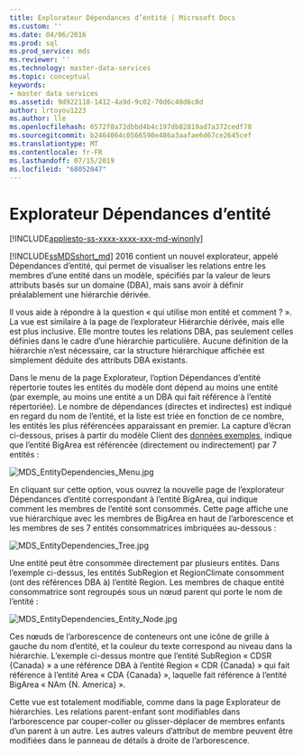 ```yaml
---
title: Explorateur Dépendances d’entité | Microsoft Docs
ms.custom: ''
ms.date: 04/06/2016
ms.prod: sql
ms.prod_service: mds
ms.reviewer: ''
ms.technology: master-data-services
ms.topic: conceptual
keywords:
- master data services
ms.assetid: 9d922118-1412-4a9d-9c02-70d6c48d6c0d
author: lrtoyou1223
ms.author: lle
ms.openlocfilehash: 6572f8a72dbbd4b4c197db82819ad7a372cedf78
ms.sourcegitcommit: b2464064c0566590e486a3aafae6d67ce2645cef
ms.translationtype: MT
ms.contentlocale: fr-FR
ms.lasthandoff: 07/15/2019
ms.locfileid: "68052047"
---
```

# <a name="entity-dependencies-explorer"></a>Explorateur Dépendances d’entité

[!INCLUDE[appliesto-ss-xxxx-xxxx-xxx-md-winonly](../includes/appliesto-ss-xxxx-xxxx-xxx-md-winonly.md)]

  
[!INCLUDE[ssMDSshort_md](../includes/ssmdsshort-md.md)] 2016 contient un nouvel explorateur, appelé Dépendances d’entité, qui permet de visualiser les relations entre les membres d’une entité dans un modèle, spécifiés par la valeur de leurs attributs basés sur un domaine (DBA), mais sans avoir à définir préalablement une hiérarchie dérivée.   
  
Il vous aide à répondre à la question « qui utilise mon entité et comment ? ». La vue est similaire à la page de l’explorateur Hiérarchie dérivée, mais elle est plus inclusive. Elle montre toutes les relations DBA, pas seulement celles définies dans le cadre d’une hiérarchie particulière. Aucune définition de la hiérarchie n’est nécessaire, car la structure hiérarchique affichée est simplement déduite des attributs DBA existants.  
  
Dans le menu de la page Explorateur, l’option Dépendances d’entité répertorie toutes les entités du modèle dont dépend au moins une entité (par exemple, au moins une entité a un DBA qui fait référence à l’entité répertoriée). Le nombre de dépendances (directes et indirectes) est indiqué en regard du nom de l’entité, et la liste est triée en fonction de ce nombre, les entités les plus référencées apparaissant en premier. La capture d’écran ci-dessous, prises à partir du modèle Client des [données exemples](https://msdn.microsoft.com/library/master-data-services-sample.aspx), indique que l’entité BigArea est référencée (directement ou indirectement) par 7 entités :  
  
![MDS_EntityDependencies_Menu.jpg](../master-data-services/media/mds-entitydependencies-menu-jpg.jpg)  
    
En cliquant sur cette option, vous ouvrez la nouvelle page de l’explorateur Dépendances d’entité correspondant à l’entité BigArea, qui indique comment les membres de l’entité sont consommés. Cette page affiche une vue hiérarchique avec les membres de BigArea en haut de l’arborescence et les membres de ses 7 entités consommatrices imbriquées au-dessous :  
  
![MDS_EntityDependencies_Tree.jpg](../master-data-services/media/mds-entitydependencies-tree-jpg.jpg)  
    
Une entité peut être consommée directement par plusieurs entités. Dans l’exemple ci-dessus, les entités SubRegion et RegionClimate consomment (ont des références DBA à) l’entité Region. Les membres de chaque entité consommatrice sont regroupés sous un nœud parent qui porte le nom de l’entité :   
  
![MDS_EntityDependencies_Entity_Node.jpg](../master-data-services/media/mds-entitydependencies-entity-node-jpg.jpg)  
  
Ces nœuds de l’arborescence de conteneurs ont une icône de grille à gauche du nom d’entité, et la couleur du texte correspond au niveau dans la hiérarchie. L’exemple ci-dessus montre que l’entité SubRegion « CDSR {Canada} » a une référence DBA à l’entité Region « CDR {Canada} » qui fait référence à l’entité Area « CDA {Canada} », laquelle fait référence à l’entité BigArea « NAm {N. America} ».  
  
Cette vue est totalement modifiable, comme dans la page Explorateur de hiérarchies. Les relations parent-enfant sont modifiables dans l’arborescence par couper-coller ou glisser-déplacer de membres enfants d’un parent à un autre. Les autres valeurs d’attribut de membre peuvent être modifiées dans le panneau de détails à droite de l’arborescence.   
  
  
  
  

